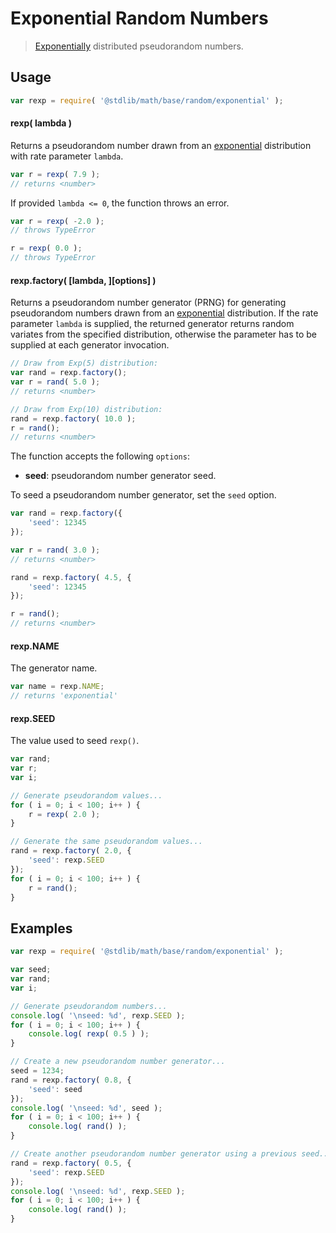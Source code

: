 Exponential Random Numbers
===

> [Exponentially][exponential] distributed pseudorandom numbers.


<!-- <usage> -->

## Usage

``` javascript
var rexp = require( '@stdlib/math/base/random/exponential' );
```

#### rexp( lambda )

Returns a pseudorandom number drawn from an [exponential][exponential] distribution with rate parameter `lambda`.

``` javascript
var r = rexp( 7.9 );
// returns <number>
```

If provided `lambda <= 0`, the function throws an error.

``` javascript
var r = rexp( -2.0 );
// throws TypeError

r = rexp( 0.0 );
// throws TypeError
```

#### rexp.factory( \[lambda, \]\[options\] )

Returns a pseudorandom number generator (PRNG) for generating pseudorandom numbers drawn from an [exponential][exponential] distribution. If the rate parameter `lambda` is supplied, the returned generator returns random variates from the specified distribution, otherwise the parameter has to be supplied at each generator invocation.

``` javascript
// Draw from Exp(5) distribution:
var rand = rexp.factory();
var r = rand( 5.0 );
// returns <number>

// Draw from Exp(10) distribution:
rand = rexp.factory( 10.0 );
r = rand();
// returns <number>
```

The function accepts the following `options`:

* __seed__: pseudorandom number generator seed.

To seed a pseudorandom number generator, set the `seed` option.

``` javascript
var rand = rexp.factory({
    'seed': 12345
});

var r = rand( 3.0 );
// returns <number>

rand = rexp.factory( 4.5, {
    'seed': 12345
});

r = rand();
// returns <number>
```

#### rexp.NAME

The generator name.

``` javascript
var name = rexp.NAME;
// returns 'exponential'
```

#### rexp.SEED

The value used to seed `rexp()`.

``` javascript
var rand;
var r;
var i;

// Generate pseudorandom values...
for ( i = 0; i < 100; i++ ) {
    r = rexp( 2.0 );
}

// Generate the same pseudorandom values...
rand = rexp.factory( 2.0, {
    'seed': rexp.SEED
});
for ( i = 0; i < 100; i++ ) {
    r = rand();
}
```

<!-- </usage> -->


<!-- <examples> -->

## Examples

``` javascript
var rexp = require( '@stdlib/math/base/random/exponential' );

var seed;
var rand;
var i;

// Generate pseudorandom numbers...
console.log( '\nseed: %d', rexp.SEED );
for ( i = 0; i < 100; i++ ) {
    console.log( rexp( 0.5 ) );
}

// Create a new pseudorandom number generator...
seed = 1234;
rand = rexp.factory( 0.8, {
    'seed': seed
});
console.log( '\nseed: %d', seed );
for ( i = 0; i < 100; i++ ) {
    console.log( rand() );
}

// Create another pseudorandom number generator using a previous seed...
rand = rexp.factory( 0.5, {
    'seed': rexp.SEED
});
console.log( '\nseed: %d', rexp.SEED );
for ( i = 0; i < 100; i++ ) {
    console.log( rand() );
}
```

<!-- </examples> -->


<!-- <links> -->

[exponential]: https://en.wikipedia.org/wiki/Exponential_distribution

<!-- </links> -->
